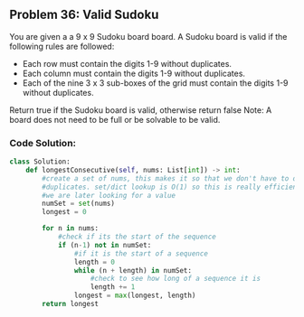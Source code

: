 ## Problem 36: Valid Sudoku
You are given a a 9 x 9 Sudoku board board. A Sudoku board is valid if the following rules are followed:
- Each row must contain the digits 1-9 without duplicates.
- Each column must contain the digits 1-9 without duplicates.
- Each of the nine 3 x 3 sub-boxes of the grid must contain the digits 1-9 without duplicates.
  
Return true if the Sudoku board is valid, otherwise return false
Note: A board does not need to be full or be solvable to be valid.

### Code Solution:
```python
class Solution:
    def longestConsecutive(self, nums: List[int]) -> int:
        #create a set of nums, this makes it so that we don't have to deal with 
        #duplicates. set/dict lookup is O(1) so this is really efficient when
        #we are later looking for a value
        numSet = set(nums)
        longest = 0

        for n in nums:
            #check if its the start of the sequence
            if (n-1) not in numSet:
                #if it is the start of a sequence
                length = 0
                while (n + length) in numSet:
                    #check to see how long of a sequence it is
                    length += 1
                longest = max(longest, length)
        return longest 
```
